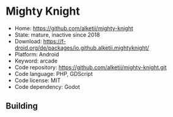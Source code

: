 # Mighty Knight

- Home: https://github.com/alketii/mighty-knight
- State: mature, inactive since 2018
- Download: https://f-droid.org/de/packages/io.github.alketii.mightyknight/
- Platform: Android
- Keyword: arcade
- Code repository: https://github.com/alketii/mighty-knight.git
- Code language: PHP, GDScript
- Code license: MIT
- Code dependency: Godot

## Building

